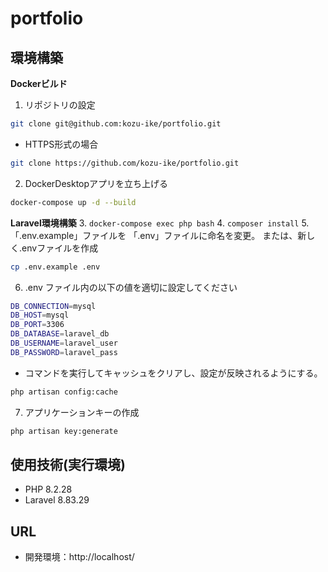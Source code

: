 # portfolio

## 環境構築
**Dockerビルド**

1. リポジトリの設定
``` bash
git clone git@github.com:kozu-ike/portfolio.git
```
- HTTPS形式の場合
``` bash
git clone https://github.com/kozu-ike/portfolio.git
```

2. DockerDesktopアプリを立ち上げる
``` bash
docker-compose up -d --build
```

**Laravel環境構築**
3. `docker-compose exec php bash`
4. `composer install`
5. 「.env.example」ファイルを 「.env」ファイルに命名を変更。
    または、新しく.envファイルを作成
``` bash
cp .env.example .env
```
6. .env ファイル内の以下の値を適切に設定してください
```bash
DB_CONNECTION=mysql
DB_HOST=mysql
DB_PORT=3306
DB_DATABASE=laravel_db
DB_USERNAME=laravel_user
DB_PASSWORD=laravel_pass
```

- コマンドを実行してキャッシュをクリアし、設定が反映されるようにする。
``` bash
php artisan config:cache
```

7. アプリケーションキーの作成
``` bash
php artisan key:generate
```

## 使用技術(実行環境)
- PHP 8.2.28
- Laravel 8.83.29

## URL
- 開発環境：http://localhost/

